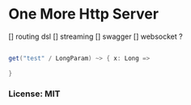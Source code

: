 
# One More Http Server

[] routing dsl
[] streaming 
[] swagger
[] websocket ? 


```scala

get("test" / LongParam) ~> { x: Long =>
  
}


```

### License: MIT

